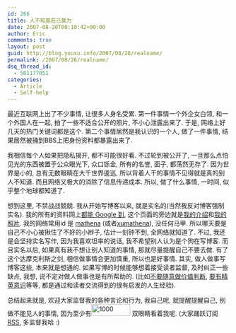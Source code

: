 ```yaml
---
id: 266
title: 人不知莫若己莫为
date: 2007-08-28T00:10:42+00:00
author: Eric
comments: true
layout: post
guid: http://blog.youxu.info/2007/08/28/realname/
permalink: /2007/08/28/realname/
dsq_thread_id:
  - 501177051
categories:
  - Article
  - Self-help
---
```

最近互联网上出了不少事情, 让很多人身名受累. 第一件事情一个外企女白领, 和一个外国人在一起, 拍了一些不适合公开的照片, 不小心泄露出来了. 于是, 网络上好几天的热门关键词都是这个. 第二个事情居然是我认识的一个人, 做了一件事情, 结果居然被捅到BBS上把身份资料都暴露出来了.

我相信每个人如果把隐私揭开, 都不可能很好看. 不过轮到被公开了, 一旦那么点怕见光的东西被置于公众眼光下, 众口铄金, 所有的名誉, 面子, 都荡然无存了. 因为世界是小的, 总有无数眼睛在大千世界逡巡, 所以背着人干的事情不见得就是真的别人不知道. 而且网络又极大的消除了信息传递成本. 所以, 做了什么事情, 一时间, 似乎整个地球都知道了.

想到这里, 不禁战战兢兢. 我从开始写博客以来, 就是实名的(当然我反对博客强制实名). 我的所有的资料网上[都能 Google 到](http://www.google.com/search?hl=en&newwindow=1&rlz=1B3GGGL_zh-CNUS210US210&q=eric+you+xu&btnG=Search), 这个页面的旁边就是[我的介绍](http://blog.youxu.info/about/)和[我的照片](http://blog.youxu.info/photo/). 我的网络常用id 是 [mathena](http://www.google.cn/search?complete=1&hl=zh-CN&q=mathena&btnG=Google+%25E6%2590%259C%25E7%25B4%25A2&meta=) (或者[xumathena](http://www.google.cn/search?complete=1&hl=zh-CN&q=xumathena&btnG=Google+%25E6%2590%259C%25E7%25B4%25A2&meta=)), 没任何马甲. 所以哪天要是自己不小心被揪住了不好的小辫子, 估计一刻钟不到, 全网络就知道了. 不过, 我还是会坚持实名写作, 因为我喜欢坦率的说话, 我不希望别人认为是个狗在写博客. 而且实名以后, 如果真有我不想让别人知道的事情, 那就尽量提醒自己不要去做. 有了这个达摩克利斯之剑, 相信做事情会更加慎重, 所以也是好事情. 其实, 做人做事写博客这些, 本来就是想通的. 如果写博的时候能够想着接受读者监督, 及时纠正一些缺点, 我想, 说不定对做人做事也是有所帮助的. (比如[不要随意做价值判断](http://blog.youxu.info/2007/05/22/value-judgement/), [要有精英意识](http://blog.youxu.info/2007/06/10/elite-sense/)等等, 都是通过和读者交流得到的很有启发的人生经验).

总结起来就是, 欢迎大家监督我的各种言论和行为, 我自己呢, 就提醒提醒自己, 别做不能见人的事情, 因为至少有[<img src="http://feeds.feedburner.com/%7Efc/xumathena?bg=99CCFF&fg=444444&anim=0" style="border: 0pt none " height="26" width="88" alt = "1000" />](http://feeds.feedburner.com/xumathena) 双眼睛看着我呢. (大家踊跃订阅[RSS](http://feeds.feedburner.com/xumathena), 多监督我哈 :)